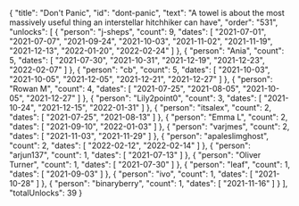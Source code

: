 {
  "title": "Don't Panic",
  "id": "dont-panic",
  "text": "A towel is about the most massively useful thing an interstellar hitchhiker can have",
  "order": "531",
  "unlocks": [
    {
      "person": "j-sheps",
      "count": 9,
      "dates": [
        "2021-07-01",
        "2021-07-07",
        "2021-09-24",
        "2021-10-03",
        "2021-11-02",
        "2021-11-19",
        "2021-12-13",
        "2022-01-20",
        "2022-02-24"
      ]
    },
    {
      "person": "Ania",
      "count": 5,
      "dates": [
        "2021-07-30",
        "2021-10-31",
        "2021-12-19",
        "2021-12-23",
        "2022-02-07"
      ]
    },
    {
      "person": "cb",
      "count": 5,
      "dates": [
        "2021-10-03",
        "2021-10-05",
        "2021-12-05",
        "2021-12-21",
        "2021-12-27"
      ]
    },
    {
      "person": "Rowan M",
      "count": 4,
      "dates": [
        "2021-07-25",
        "2021-08-05",
        "2021-10-05",
        "2021-12-27"
      ]
    },
    {
      "person": "Lily2point0",
      "count": 3,
      "dates": [
        "2021-10-24",
        "2021-12-15",
        "2022-01-31"
      ]
    },
    {
      "person": "itsalex",
      "count": 2,
      "dates": [
        "2021-07-25",
        "2021-08-13"
      ]
    },
    {
      "person": "Emma L",
      "count": 2,
      "dates": [
        "2021-09-10",
        "2022-01-03"
      ]
    },
    {
      "person": "varjmes",
      "count": 2,
      "dates": [
        "2021-11-03",
        "2021-11-29"
      ]
    },
    {
      "person": "apaleslimghost",
      "count": 2,
      "dates": [
        "2022-02-12",
        "2022-02-14"
      ]
    },
    {
      "person": "arjun137",
      "count": 1,
      "dates": [
        "2021-07-13"
      ]
    },
    {
      "person": "Oliver Turner",
      "count": 1,
      "dates": [
        "2021-07-30"
      ]
    },
    {
      "person": "leaf",
      "count": 1,
      "dates": [
        "2021-09-03"
      ]
    },
    {
      "person": "ivo",
      "count": 1,
      "dates": [
        "2021-10-28"
      ]
    },
    {
      "person": "binaryberry",
      "count": 1,
      "dates": [
        "2021-11-16"
      ]
    }
  ],
  "totalUnlocks": 39
}
